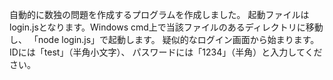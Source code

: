 自動的に数独の問題を作成するプログラムを作成しました。
起動ファイルはlogin.jsとなります。Windows cmd上で当該ファイルのあるディレクトリに移動し、
「node login.js」で起動します。
疑似的なログイン画面から始まります。
IDには「test」（半角小文字）、
パスワードには「1234」（半角）と入力してください。
